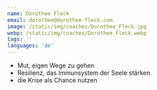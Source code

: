 ```yaml
---
name: Dorothee Fleck
email: dorothee@dorothee-fleck.com
image: /static/img/coaches/Dorothee_Fleck.jpg
webp: /static/img/coaches/Dorothee_Fleck.webp
tags: ''
languages: 'de'
---
```


<ul><li>Mut, eigen Wege zu gehen</li><li>Resilienz, das Immunsystem der Seele stärken</li><li>die Krise als Chance nutzen</li></ul>